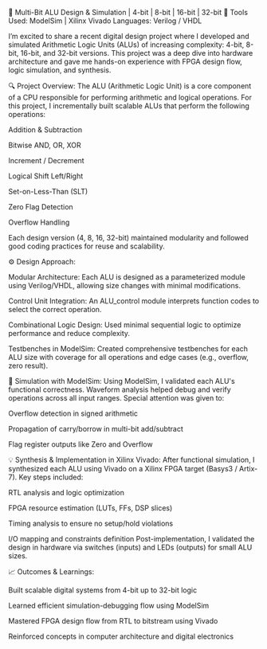 🚀 Multi-Bit ALU Design & Simulation | 4-bit | 8-bit | 16-bit | 32-bit 🔧
Tools Used: ModelSim | Xilinx Vivado
Languages: Verilog / VHDL

I’m excited to share a recent digital design project where I developed and simulated Arithmetic Logic Units (ALUs) of increasing complexity: 4-bit, 8-bit, 16-bit, and 32-bit versions. This project was a deep dive into hardware architecture and gave me hands-on experience with FPGA design flow, logic simulation, and synthesis.

🔍 Project Overview:
The ALU (Arithmetic Logic Unit) is a core component of a CPU responsible for performing arithmetic and logical operations. For this project, I incrementally built scalable ALUs that perform the following operations:

Addition & Subtraction

Bitwise AND, OR, XOR

Increment / Decrement

Logical Shift Left/Right

Set-on-Less-Than (SLT)

Zero Flag Detection

Overflow Handling

Each design version (4, 8, 16, 32-bit) maintained modularity and followed good coding practices for reuse and scalability.

⚙️ Design Approach:

Modular Architecture: Each ALU is designed as a parameterized module using Verilog/VHDL, allowing size changes with minimal modifications.

Control Unit Integration: An ALU_control module interprets function codes to select the correct operation.

Combinational Logic Design: Used minimal sequential logic to optimize performance and reduce complexity.

Testbenches in ModelSim: Created comprehensive testbenches for each ALU size with coverage for all operations and edge cases (e.g., overflow, zero result).

🧪 Simulation with ModelSim:
Using ModelSim, I validated each ALU's functional correctness. Waveform analysis helped debug and verify operations across all input ranges. Special attention was given to:

Overflow detection in signed arithmetic

Propagation of carry/borrow in multi-bit add/subtract

Flag register outputs like Zero and Overflow

💡 Synthesis & Implementation in Xilinx Vivado:
After functional simulation, I synthesized each ALU using Vivado on a Xilinx FPGA target (Basys3 / Artix-7).
Key steps included:

RTL analysis and logic optimization

FPGA resource estimation (LUTs, FFs, DSP slices)

Timing analysis to ensure no setup/hold violations

I/O mapping and constraints definition
Post-implementation, I validated the design in hardware via switches (inputs) and LEDs (outputs) for small ALU sizes.

📈 Outcomes & Learnings:

Built scalable digital systems from 4-bit up to 32-bit logic

Learned efficient simulation-debugging flow using ModelSim

Mastered FPGA design flow from RTL to bitstream using Vivado

Reinforced concepts in computer architecture and digital electronics

